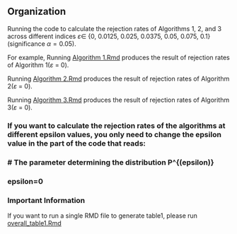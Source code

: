 ## Organization
Running the code to calculate the rejection rates of Algorithms 1, 2, and 3 across different indices $\varepsilon\in$ \{0, 0.0125, 0.025, 0.0375, 0.05, 0.075, 0.1\} (significance $\alpha = 0.05$).


For example, Running [Algorithm 1.Rmd](https://github.com/JinyuWang123/TDA/blob/main/Simulation%20Study/Code-table1/Algorithm%201.Rmd) produces the result of rejection rates of Algorithm 1($\varepsilon$ = 0).

Running [Algorithm 2.Rmd](https://github.com/JinyuWang123/TDA/blob/main/Simulation%20Study/Code-table1/Algorithm%202.Rmd) produces the result of rejection rates of Algorithm 2($\varepsilon$ = 0).

Running [Algorithm 3.Rmd](https://github.com/JinyuWang123/TDA/blob/main/Simulation%20Study/Code-table1/Algorithm%203.Rmd) produces the result of rejection rates of Algorithm 3($\varepsilon$ = 0).

### If you want to calculate the rejection rates of the algorithms at different epsilon values, you only need to change the epsilon value in the part of the code that reads: 

### # The parameter determining the distribution P^{(epsilon)} 
### epsilon=0


### Important Information
If you want to run a single RMD file to generate table1, please run [overall_table1.Rmd
](https://github.com/JinyuWang123/TDA/blob/main/Simulation%20Study/Code-table1/overall_table1.Rmd)
